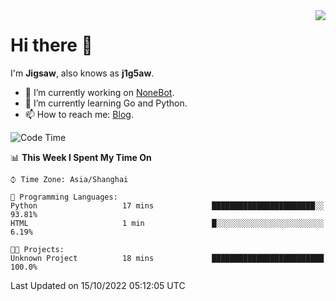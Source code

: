 <a href="#">
  <img align="right" src="https://github-readme-stats.vercel.app/api?username=j1g5awi&count_private=true&show_icons=true&title_color=80070B&text_color=B3B3B3&bg_color=212121&icon_color=80070B" />
</a>

# Hi there 👋

I'm **Jigsaw**, also knows as **j1g5aw**.

- 🔭 I’m currently working on [NoneBot](https://github.com/nonebot).
- 🌱 I’m currently learning Go and Python.
- 📫 How to reach me: [Blog](https://blog.maddestroyer.xyz/).

<!--START_SECTION:waka-->
![Code Time](http://img.shields.io/badge/Code%20Time-893%20hrs%2038%20mins-blue)

📊 **This Week I Spent My Time On** 

```text
⌚︎ Time Zone: Asia/Shanghai

💬 Programming Languages: 
Python                   17 mins             ███████████████████████░░   93.81% 
HTML                     1 min               █░░░░░░░░░░░░░░░░░░░░░░░░   6.19%

🐱‍💻 Projects: 
Unknown Project          18 mins             █████████████████████████   100.0%

```


 Last Updated on 15/10/2022 05:12:05 UTC
<!--END_SECTION:waka-->
